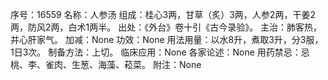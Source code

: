 序号：16559
名称：人参汤
组成：桂心3两，甘草（炙）3两，人参2两，干姜2两，防风2两，白术1两半。
出处：《外台》卷十引《古今录验》。
主治：肺客热，并心肝家气。
加减：None
功效：None
用法用量：以水8升，煮取3升，分3服，1日3次。
制备方法：上切。
临床应用：None
各家论述：None
用药禁忌：忌桃、李、雀肉、生葱、海藻、菘菜。
附注：None
